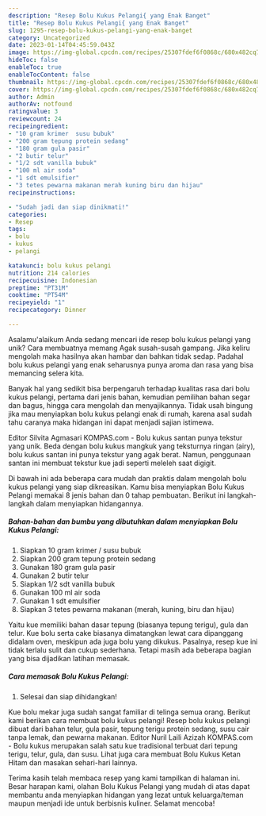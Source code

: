 ```yaml
---
description: "Resep Bolu Kukus Pelangi{ yang Enak Banget"
title: "Resep Bolu Kukus Pelangi{ yang Enak Banget"
slug: 1295-resep-bolu-kukus-pelangi-yang-enak-banget
category: Uncategorized
date: 2023-01-14T04:45:59.043Z
image: https://img-global.cpcdn.com/recipes/25307fdef6f0868c/680x482cq70/bolu-kukus-pelangi-foto-resep-utama.jpg
hideToc: false
enableToc: true
enableTocContent: false
thumbnail: https://img-global.cpcdn.com/recipes/25307fdef6f0868c/680x482cq70/bolu-kukus-pelangi-foto-resep-utama.jpg
cover: https://img-global.cpcdn.com/recipes/25307fdef6f0868c/680x482cq70/bolu-kukus-pelangi-foto-resep-utama.jpg
author: Admin
authorAv: notfound
ratingvalue: 3
reviewcount: 24
recipeingredient:
- "10 gram krimer  susu bubuk"
- "200 gram tepung protein sedang"
- "180 gram gula pasir"
- "2 butir telur"
- "1/2 sdt vanilla bubuk"
- "100 ml air soda"
- "1 sdt emulsifier"
- "3 tetes pewarna makanan merah kuning biru dan hijau"
recipeinstructions:

- "Sudah jadi dan siap dinikmati!"
categories:
- Resep
tags:
- bolu
- kukus
- pelangi

katakunci: bolu kukus pelangi 
nutrition: 214 calories
recipecuisine: Indonesian
preptime: "PT31M"
cooktime: "PT54M"
recipeyield: "1"
recipecategory: Dinner

---
```



Asalamu'alaikum Anda sedang mencari ide resep bolu kukus pelangi yang unik? Cara membuatnya memang Agak susah-susah gampang. Jika keliru mengolah maka hasilnya akan hambar dan bahkan tidak sedap. Padahal bolu kukus pelangi yang enak seharusnya punya aroma dan rasa yang bisa memancing selera kita.


Banyak hal yang sedikit bisa berpengaruh terhadap kualitas rasa dari bolu kukus pelangi, pertama dari jenis bahan, kemudian pemilihan bahan segar dan bagus, hingga cara mengolah dan menyajikannya. Tidak usah bingung jika mau menyiapkan bolu kukus pelangi enak di rumah, karena asal sudah tahu caranya maka hidangan ini dapat menjadi sajian istimewa.

Editor Silvita Agmasari KOMPAS.com - Bolu kukus santan punya tekstur yang unik. Beda dengan bolu kukus mangkuk yang teksturnya ringan (airy), bolu kukus santan ini punya tekstur yang agak berat. Namun, penggunaan santan ini membuat tekstur kue jadi seperti meleleh saat digigit.


Di bawah ini ada beberapa cara mudah dan praktis dalam mengolah bolu kukus pelangi yang siap dikreasikan. Kamu bisa menyiapkan Bolu Kukus Pelangi memakai 8 jenis bahan dan 0 tahap pembuatan. Berikut ini langkah-langkah dalam menyiapkan hidangannya.

<!--inarticleads1-->

##### Bahan-bahan dan bumbu yang dibutuhkan dalam menyiapkan Bolu Kukus Pelangi:

1. Siapkan 10 gram krimer / susu bubuk
1. Siapkan 200 gram tepung protein sedang
1. Gunakan 180 gram gula pasir
1. Gunakan 2 butir telur
1. Siapkan 1/2 sdt vanilla bubuk
1. Gunakan 100 ml air soda
1. Gunakan 1 sdt emulsifier
1. Siapkan 3 tetes pewarna makanan (merah, kuning, biru dan hijau)


Yaitu kue memiliki bahan dasar tepung (biasanya tepung terigu), gula dan telur. Kue bolu serta cake biasanya dimatangkan lewat cara dipanggang didalam oven, meskipun ada juga bolu yang dikukus. Pasalnya, resep kue ini tidak terlalu sulit dan cukup sederhana. Tetapi masih ada beberapa bagian yang bisa dijadikan latihan memasak. 

<!--inarticleads2-->

##### Cara memasak Bolu Kukus Pelangi:


1. Selesai dan siap dihidangkan!

Kue bolu mekar juga sudah sangat familiar di telinga semua orang. Berikut kami berikan cara membuat bolu kukus pelangi! Resep bolu kukus pelangi dibuat dari bahan telur, gula pasir, tepung terigu protein sedang, susu cair tanpa lemak, dan pewarna makanan. Editor Nuril Laili Azizah KOMPAS.com - Bolu kukus merupakan salah satu kue tradisional terbuat dari tepung terigu, telur, gula, dan susu. Lihat juga cara membuat Bolu Kukus Ketan Hitam dan masakan sehari-hari lainnya. 

Terima kasih telah membaca resep yang kami tampilkan di halaman ini. Besar harapan kami, olahan Bolu Kukus Pelangi yang mudah di atas dapat membantu anda menyiapkan hidangan yang lezat untuk keluarga/teman maupun menjadi ide untuk berbisnis kuliner. Selamat mencoba!
